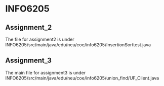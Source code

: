 # INFO6205
## Assignment_2
The file for assignment2 is under INFO6205/src/main/java/edu/neu/coe/info6205/InsertionSorttest.java
## Assignment_3
The main file for assignment3 is under INFO6205/src/main/java/edu/neu/coe/info6205/union_find/UF_Client.java